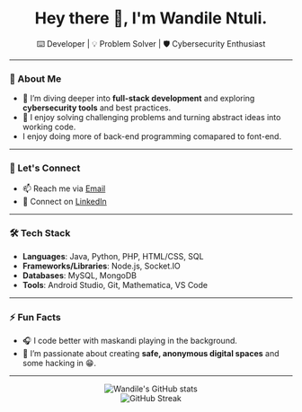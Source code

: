 <h1 align="center">Hey there 👋, I'm Wandile Ntuli.</h1>
<p align="center">
  ⌨️ Developer | 💡 Problem Solver | 🛡️ Cybersecurity Enthusiast
</p>

---

### 🧠 About Me

- 🌱 I’m diving deeper into **full-stack development** and exploring **cybersecurity tools** and best practices.
- 🧩 I enjoy solving challenging problems and turning abstract ideas into working code.
- I enjoy doing more of back-end programming comapared to font-end.


---

### 💬 Let's Connect

- 📫 Reach me via [Email](mailto:luyandantuli24@gmail.com)
- 💼 Connect on [LinkedIn](www.linkedin.com/in/wandile-ntuli-5a7387268)

---

### 🛠️ Tech Stack

- **Languages**: Java, Python, PHP, HTML/CSS, SQL
- **Frameworks/Libraries**: Node.js, Socket.IO
- **Databases**: MySQL, MongoDB
- **Tools**: Android Studio, Git, Mathematica, VS Code

---


### ⚡ Fun Facts

- 🎧 I code better with maskandi playing in the background.
- 🔐 I’m passionate about creating **safe, anonymous digital spaces** and some hacking in 😁.

---

<p align="center">
  <img src="https://github-readme-stats.vercel.app/api?username=Wandile-N&show_icons=true&theme=radical" alt="Wandile's GitHub stats" />
  <br/>
  <img src="https://github-readme-streak-stats.herokuapp.com/?user=Wandile-N&theme=radical" alt="GitHub Streak" />
</p>

<!---
Wandile-N/Wandile-N is a ✨ special ✨ repository because its `README.md` (this file) appears on your GitHub profile.
You can click the Preview link to take a look at your changes.
--->


